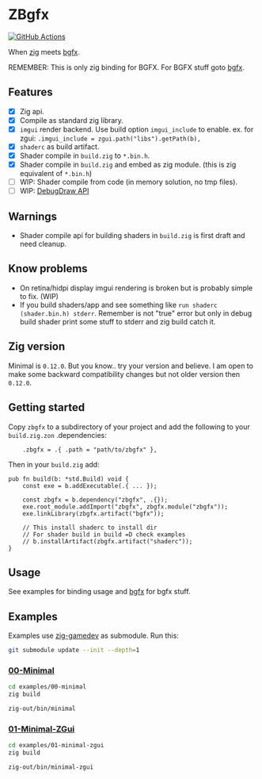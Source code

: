 # ZBgfx

[![GitHub Actions](https://github.com/cyberegoorg/zbgfx/actions/workflows/test.yaml/badge.svg)](https://github.com/cyberegoorg/zbgfx/actions/workflows/test.yaml)

When [zig](https://github.com/ziglang/zig) meets [bgfx](https://github.com/bkaradzic/bgfx).

REMEMBER: This is only zig binding for BGFX. For BGFX stuff goto [bgfx](https://github.com/bkaradzic/bgfx).

## Features

- [x] Zig api.
- [x] Compile as standard zig library.
- [x] `imgui` render backend. Use build option `imgui_include` to enable. ex. for zgui: `.imgui_include = zgui.path("libs").getPath(b),`
- [x] `shaderc` as build artifact.
- [x] Shader compile in `build.zig` to `*.bin.h`.
- [x] Shader compile in `build.zig` and embed as zig module. (this is zig equivalent of `*.bin.h`)
- [ ] WIP: Shader compile from code (in memory solution, no tmp files).
- [ ] WIP: [DebugDraw API](https://github.com/bkaradzic/bgfx/tree/master/examples/common/debugdraw)

## Warnings

- Shader compile api for building shaders in `build.zig` is first draft and need cleanup.

## Know problems

- On retina/hidpi display imgui rendering is broken but is probably simple to fix. (WIP)
- If you build shaders/app and see something like `run shaderc (shader.bin.h) stderr`.
  Remember is not "true" error but only in debug build shader print some stuff to stderr and zig build catch it.

## Zig version

Minimal is `0.12.0`. But you know.. try your version and believe.
I am open to make some backward compatibility changes but not older version then `0.12.0`.

## Getting started

Copy `zbgfx` to a subdirectory of your project and add the following to your `build.zig.zon` .dependencies:

```zig
    .zbgfx = .{ .path = "path/to/zbgfx" },
```

Then in your `build.zig` add:

```zig
pub fn build(b: *std.Build) void {
    const exe = b.addExecutable(.{ ... });

    const zbgfx = b.dependency("zbgfx", .{});
    exe.root_module.addImport("zbgfx", zbgfx.module("zbgfx"));
    exe.linkLibrary(zbgfx.artifact("bgfx"));

    // This install shaderc to install dir
    // For shader build in build =D check examples
    // b.installArtifact(zbgfx.artifact("shaderc"));
}
```

## Usage

See examples for binding usage and [bgfx](https://github.com/bkaradzic/bgfx) for bgfx stuff.

## Examples

Examples use [zig-gamedev](https://github.com/zig-gamedev/zig-gamedev) as submodule.
Run this:

```bash
git submodule update --init --depth=1
```

### [00-Minimal](examples/00-minimal/)

```sh
cd examples/00-minimal
zig build
```

```sh
zig-out/bin/minimal
```

### [01-Minimal-ZGui](examples/01-minimal-zgui/)

```sh
cd examples/01-minimal-zgui
zig build
```

```sh
zig-out/bin/minimal-zgui
```
